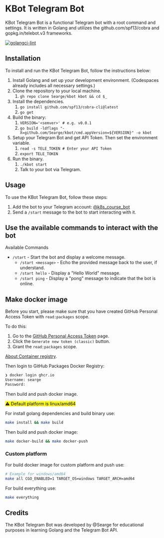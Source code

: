 # KBot Telegram Bot

KBot Telegram Bot is a functional Telegram bot with a root command and settings. It is written in Golang and utilizes the github.com/spf13/cobra and gopkg.in/telebot.v3 frameworks.

[![golangci-lint](https://github.com/Searge/kbot/actions/workflows/golangci-lint.yml/badge.svg)](https://github.com/Searge/kbot/actions/workflows/golangci-lint.yml)

## Installation

To install and run the KBot Telegram Bot, follow the instructions below:

1. Install Golang and set up your development environment. (Codespaces already includes all necessary settings.)
2. Clone the repository to your local machine.
   1. `gh repo clone Searge/kbot kbot && cd $_`
3. Install the dependencies.
   1. `go install github.com/spf13/cobra-cli@latest`
   2. `go get`
4. Build the binary:
   1. `VERSION='<semver>' # e.g. v0.0.1`
   2. `go build -ldflags "-X=github.com/Searge/kbot/cmd.appVersion=${VERSION}" -o kbot`
5. Setup your Telegram Bot and get API Token. Then set the environment variable.
   1. `read -s TELE_TOKEN # Enter your API Token`
   2. `export TELE_TOKEN`
6. Run the binary.
   1. `./kbot start`
   2. Talk to your bot via Telegram.

## Usage

To use the KBot Telegram Bot, follow these steps:

1. Add the bot to your Telegram account: [@k8s_course_bot](https://t.me/k8s_course_bot)
2. Send a `/start` message to the bot to start interacting with it.

## Use the available commands to interact with the bot

Available Commands

- `/start` - Start the bot and display a welcome message.
  - `/start <message>` - Echo the provided message back to the user, if understand.
  - `/start hello` - Display a "Hello World" message.
  - `/start ping` - Display a "pong" message to indicate that the bot is online.

## Make docker image

Before you start, please make sure that you have created GitHub Personal Access Token with `read:packages` scope.

To do this:

1. Go to the [GitHub Personal Access Token](https://github.com/settings/tokens) page.
2. Click the `Generate new token (classic)` button.
3. Grant the `read:packages` scope.

[About Container registry](https://docs.github.com/en/packages/working-with-a-github-packages-registry/working-with-the-container-registry#about-the-container-registry).

Then login to GitHub Packages Docker Registry:

```bash
❯ docker login ghcr.io
Username: searge
Password:
```

Then build and push docker image.

<!-- markdownlint-disable MD033 -->
<mark>:warning: Default platform is linux/amd64</mark>
<!-- markdownlint-enable MD033 -->

For install golang dependencies and build binary use:

```bash
make install && make build
```

Then build and push docker image:

```bash
make docker-build && make docker-push
```

### Custom platform

For build docker image for custom platform and push use:

```bash
# Example for windows/amd64
make all CGO_ENABLED=1 TARGET_OS=windows TARGET_ARCH=amd64
```

For build everything use:

```bash
make everything
```

## Credits

The KBot Telegram Bot was developed by @Searge for educational purposes in learning Golang and the Telegram Bot API.
